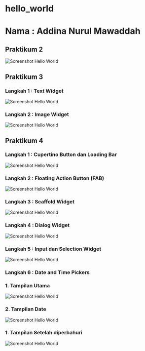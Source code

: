 # hello_world

# Nama : Addina Nurul Mawaddah

## Praktikum 2
![Screenshot Hello World](images/01.PNG)<br>

## Praktikum 3
### Langkah 1 : Text Widget
![Screenshot Hello World](images/P3_langkah1.PNG)<br>
### Langkah 2 : Image Widget
![Screenshot Hello World](images/P3_langkah2.PNG)<br>

## Praktikum 4
### Langkah 1 : Cupertino Button dan Loading Bar
![Screenshot Hello World](images/P4_langkah1.PNG)<br>
### Langkah 2 :  Floating Action Button (FAB)
![Screenshot Hello World](images/P4_langkah2.PNG)<br>
### Langkah 3 : Scaffold Widget
![Screenshot Hello World](images/P4_langkah3.PNG)<br>
### Langkah 4 : Dialog Widget
![Screenshot Hello World](images/P4_langkah4.PNG)<br>
### Langkah 5 : Input dan Selection Widget
![Screenshot Hello World](images/P4_langkah5.PNG)<br>
### Langkah 6 : Date and Time Pickers
### 1. Tampilan Utama
![Screenshot Hello World](images/P4_langkah6.PNG)<br>
### 2. Tampilan Date
![Screenshot Hello World](images/P4_langkah6(2).PNG)<br>
### 1. Tampilan Setelah diperbahuri
![Screenshot Hello World](images/P4_langkah6(3).PNG)<br>


